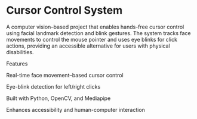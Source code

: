 # Cursor Control System
A computer vision–based project that enables hands-free cursor control using facial landmark detection and blink gestures. The system tracks face movements to control the mouse pointer and uses eye blinks for click actions, providing an accessible alternative for users with physical disabilities.

Features 

Real-time face movement–based cursor control

Eye-blink detection for left/right clicks

Built with Python, OpenCV, and Mediapipe

Enhances accessibility and human-computer interaction

